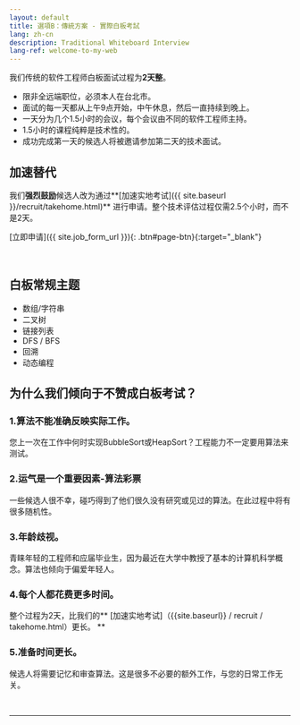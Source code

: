 ```yaml
---
layout: default
title: 選項B：傳統方案 - 實際白板考試
lang: zh-cn
description: Traditional Whiteboard Interview
lang-ref: welcome-to-my-web
---
```




我们传统的软件工程师白板面试过程为**2天整**。
* 限非全远端职位，必须本人在台北市。
* 面试的每一天都从上午9点开始，中午休息，然后一直持续到晚上。
* 一天分为几个1.5小时的会议，每个会议由不同的软件工程师主持。
* 1.5小时的课程纯粹是技术性的。
* 成功完成第一天的候选人将被邀请参加第二天的技术面​​试。

## 加速替代

我们**强烈鼓励**候选人改为通过**[加速实地考试]({{ site.baseurl }}/recruit/takehome.html)** 进行申请。整个技术评估过程仅需2.5个小时，而不是2天。

[立即申请]({{ site.job_form_url }}){: .btn#page-btn}{:target="_blank"}

<br>

## 白板常规主题

* 数组/字符串
* 二叉树
* 链接列表
* DFS / BFS
* 回溯
* 动态编程


## 为什么我们倾向于不赞成白板考试？

### 1.算法不能准确反映实际工作。
您上一次在工作中何时实现BubbleSort或HeapSort？工程能力不一定要用算法来测试。

### 2.运气是一个重要因素-算法彩票
一些候选人很不幸，碰巧得到了他们很久没有研究或见过的算法。在此过程中将有很多随机性。

### 3.年龄歧视。
青睐年轻的工程师和应届毕业生，因为最近在大学中教授了基本的计算机科学概念。算法也倾向于偏爱年轻人。

### 4.每个人都花费更多时间。
整个过程为2天，比我们的** [加速实地考试]（{{site.baseurl}} / recruit / takehome.html）更长。 **

### 5.准备时间更长。
候选人将需要记忆和审查算法。这是很多不必要的额外工作，与您的日常工作无关。

<br>

---

<br>

